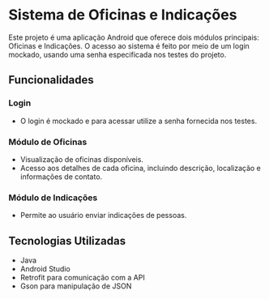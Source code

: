 # Sistema de Oficinas e Indicações

Este projeto é uma aplicação Android que oferece dois módulos principais: Oficinas e Indicações. O acesso ao sistema é feito por meio de um login mockado, usando uma senha especificada nos testes do projeto.

## Funcionalidades

### Login
- O login é mockado e para acessar utilize a senha fornecida nos testes.

### Módulo de Oficinas
- Visualização de oficinas disponíveis.
- Acesso aos detalhes de cada oficina, incluindo descrição, localização e informações de contato.

### Módulo de Indicações
- Permite ao usuário enviar indicações de pessoas.

## Tecnologias Utilizadas
- Java
- Android Studio
- Retrofit para comunicação com a API
- Gson para manipulação de JSON
